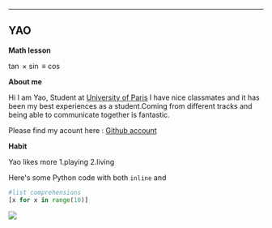 ---

## YAO

**Math lesson**

$\tan$ $\times$ $\sin$ $\equiv$ $\cos$

**About me**

Hi I am Yao, Student at [University of Paris](https://u-paris.fr/en/master-aire-digital-sciences/)
I have nice classmates and it has been my best experiences as a student.Coming from different tracks and being able to communicate together is fantastic. 

Please find my acount here : [Github account](https://github.com/iyfyao)

**Habit**

Yao likes more 
1.playing
2.living

Here's some Python code with both `inline` and
```python 
#list comprehensions
[x for x in range(10)]
```

![](https://media0.giphy.com/media/COYGe9rZvfiaQ/giphy.gif?cid=790b7611c7dada2e92d0566e7e8b6c8ef0c65b0992c979c6&rid=giphy.gif&ct=g)

